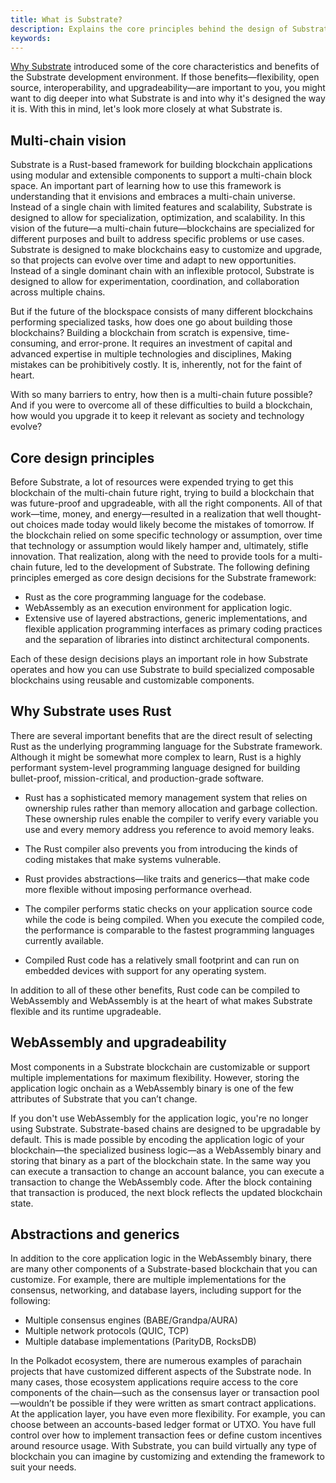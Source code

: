 ```yaml
---
title: What is Substrate?
description: Explains the core principles behind the design of Substrate and how the design decisions informed the technologies used.
keywords:
---
```


[Why Substrate](/fundamentals/why-substrate/) introduced some of the core characteristics and benefits of the Substrate development environment.
If those benefits—flexibility, open source, interoperability, and upgradeability—are important to you, you might want to dig deeper into what Substrate is and into why it's designed the way it is.
With this in mind, let's look more closely at what Substrate is.

## Multi-chain vision

Substrate is a Rust-based framework for building blockchain applications using modular and extensible components to support a multi-chain block space.
An important part of learning how to use this framework is understanding that it envisions and embraces a multi-chain universe.
Instead of a single chain with limited features and scalability, Substrate is designed to allow for specialization, optimization, and scalability.
In this vision of the future—a multi-chain future—blockchains are specialized for different purposes and built to address specific problems or use cases.
Substrate is designed to make blockchains easy to customize and upgrade, so that projects can evolve over time and adapt to new opportunities. 
Instead of a single dominant chain with an inflexible protocol, Substrate is designed to allow for experimentation, coordination, and collaboration across multiple chains.

But if the future of the blockspace consists of many different blockchains performing specialized tasks, how does one go about building those blockchains?
Building a blockchain from scratch is expensive, time-consuming, and error-prone. It requires an investment of capital and advanced expertise in multiple technologies and disciplines, Making mistakes can be prohibitively costly.
It is, inherently, not for the faint of heart.

With so many barriers to entry, how then is a multi-chain future possible?
And if you were to overcome all of these difficulties to build a blockchain, how would you upgrade it to keep it relevant as society and technology evolve? 

## Core design principles

Before Substrate, a lot of resources were expended trying to get this blockchain of the multi-chain future right, trying to build a blockchain that was future-proof and upgradeable, with all the right components.
All of that work—time, money, and energy—resulted in a realization that well thought-out choices made today would likely become the mistakes of tomorrow. If the blockchain relied on some specific technology or assumption, over time that technology or assumption would likely hamper and, ultimately, stifle innovation. 
That realization, along with the need to provide tools for a multi-chain future, led to the development of Substrate. The following defining principles emerged as core design decisions for the Substrate framework:

- Rust as the core programming language for the codebase.
- WebAssembly as an execution environment for application logic.
- Extensive use of layered abstractions, generic implementations, and flexible application programming interfaces as primary coding practices and the separation of libraries into distinct architectural components.

Each of these design decisions plays an important role in how Substrate operates and how you can use Substrate to build specialized composable blockchains using reusable and customizable components.

## Why Substrate uses Rust

There are several important benefits that are the direct result of selecting Rust as the underlying programming language for the Substrate framework.
Although it might be somewhat more complex to learn, Rust is a highly performant system-level programming language designed for building bullet-proof, mission-critical, and production-grade software.

- Rust has a sophisticated memory management system that relies on ownership rules rather than memory allocation and garbage collection. 
   These ownership rules enable the compiler to verify every variable you use and every memory address you reference to avoid memory leaks.

- The Rust compiler also prevents you from introducing the kinds of coding mistakes that make systems vulnerable.

- Rust provides abstractions—like traits and generics—that make code more flexible without imposing performance overhead. 

- The compiler performs static checks on your application source code while the code is being compiled. 
   When you execute the compiled code, the performance is comparable to the fastest programming languages currently available.

- Compiled Rust code has a relatively small footprint and can run on embedded devices with support for any operating system.

In addition to all of these other benefits, Rust code can be compiled to WebAssembly and WebAssembly is at the heart of what makes Substrate flexible and its runtime upgradeable.

## WebAssembly and upgradeability

Most components in a Substrate blockchain are customizable or support multiple implementations for maximum flexibility.
However, storing the application logic onchain as a WebAssembly binary is one of the few attributes of Substrate that you can’t change.

If you don't use WebAssembly for the application logic, you're no longer using Substrate.
Substrate-based chains are designed to be upgradable by default. 
This is made possible by encoding the application logic of your blockchain—the specialized business logic—as a WebAssembly binary and storing that binary as a part of the blockchain state. 
In the same way you can execute a transaction to change an account balance, you can execute a transaction to change the WebAssembly code. 
After the block containing that transaction is produced, the next block reflects the updated blockchain state.

## Abstractions and generics

In addition to the core application logic in the WebAssembly binary, there are many other components of a Substrate-based blockchain that you can customize. 
For example, there are multiple implementations for the consensus, networking, and database layers, including support for the following:

- Multiple consensus engines (BABE/Grandpa/AURA)
- Multiple network protocols (QUIC, TCP)
- Multiple database implementations (ParityDB, RocksDB)

In the Polkadot ecosystem, there are numerous examples of parachain projects that have customized different aspects of the Substrate node. 
In many cases, those ecosystem applications require access to the core components of the chain—such as the consensus layer or transaction pool—wouldn’t be possible if they were written as smart contract applications.
At the application layer, you have even more flexibility. 
For example, you can choose between an accounts-based ledger format or UTXO. 
You have full control over how to implement transaction fees or define custom incentives around resource usage.
With Substrate, you can build virtually any type of blockchain you can imagine by customizing and extending the framework to suit your needs.
